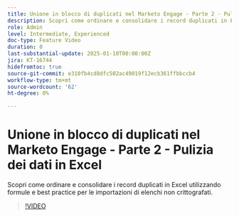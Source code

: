```yaml
---
title: Unione in blocco di duplicati nel Marketo Engage - Parte 2 - Pulizia dei dati in Excel
description: Scopri come ordinare e consolidare i record duplicati in Excel utilizzando formule e best practice per le importazioni di elenchi non crittografati.
role: Admin
level: Intermediate, Experienced
doc-type: Feature Video
duration: 0
last-substantial-update: 2025-01-10T00:00:00Z
jira: KT-16744
hidefromtoc: true
source-git-commit: e310fb4cd8dfc502ac49019f12ecb361ffbbccb4
workflow-type: tm+mt
source-wordcount: '62'
ht-degree: 0%

---
```



# Unione in blocco di duplicati nel Marketo Engage - Parte 2 - Pulizia dei dati in Excel

Scopri come ordinare e consolidare i record duplicati in Excel utilizzando formule e best practice per le importazioni di elenchi non crittografati.

>[!VIDEO](https://video.tv.adobe.com/v/3429492/?learn=on&enablevpops)
